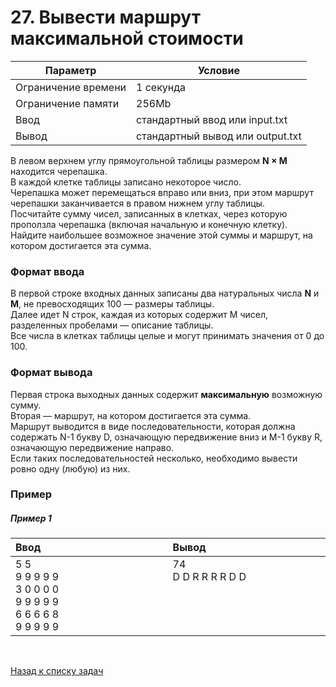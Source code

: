 # 27. Вывести маршрут максимальной стоимости

| Параметр            | Условие                          |
|---------------------|----------------------------------|
| Ограничение времени | 1 секунда                        |
| Ограничение памяти  | 256Mb                            |
| Ввод                | стандартный ввод или input.txt   |
| Вывод               | стандартный вывод или output.txt |

В левом верхнем углу прямоугольной таблицы размером **N&nbsp;×&nbsp;M**
находится черепашка.  
В каждой клетке таблицы записано некоторое число.  
Черепашка может перемещаться вправо или вниз, при этом маршрут черепашки заканчивается 
в правом нижнем углу таблицы.  
Посчитайте сумму чисел, записанных в клетках, через которую проползла черепашка 
(включая начальную и конечную клетку).  
Найдите наибольшее возможное значение этой суммы и маршрут, 
на котором достигается эта сумма.

### Формат ввода
В первой строке входных данных записаны два натуральных числа **N** и **M**, 
не превосходящих 100 — размеры таблицы.  
Далее идет N строк, каждая из которых содержит M чисел, разделенных пробелами — описание таблицы.  
Все числа в клетках таблицы целые и могут принимать значения от 0 до 100.

### Формат вывода
Первая строка выходных данных содержит **максимальную** возможную сумму.  
Вторая — маршрут, на котором достигается эта сумма.  
Маршрут выводится в виде последовательности, которая должна содержать N-1 букву D, 
означающую передвижение вниз и M-1 букву R, означающую передвижение направо.  
Если таких последовательностей несколько, необходимо вывести ровно одну (любую) из них.

### Пример

##### Пример 1
<table>
    <thead>
        <tr>
            <th width="250px" align="left">Ввод</th>
            <th width="250px" align="left">Вывод</th>
        </tr>
    </thead>
    <tr>
        <td>
            5 5<br>
            9 9 9 9 9<br>
            3 0 0 0 0<br>
            9 9 9 9 9<br>
            6 6 6 6 8<br>
            9 9 9 9 9
        </td>
        <td>
            74<br>
            D D R R R R D D<br><br><br><br><br>
        </td>
    </tr>
</table>


<br>

[Назад к списку задач](https://github.com/AlexAkama/yandex_algorithm/tree/main/src/main/java/training/v3b#%D0%B7%D0%B0%D0%B4%D0%B0%D1%87%D0%B8-30)